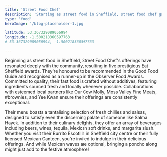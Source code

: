 ```yaml
---
title: 'Street Food Chef'
description: 'Starting as street food in Sheffield, street food chef garnered local acclaim with five Eat Sheffield awards, a Good Food Guide recommendation, and an Observer Food Awards runner-up. Their focus is on delicious, additive-free fast food made with fresh, locally sourced ingredients. Visit their Burrito Escotilla for vibrant flavors and a variety of drinks!'
type: 'food'
heroImage: '/blog-placeholder-1.jpg'

latitude: 53.367329089056994
longitude: -1.500218360597763
# 53.367329089056994, -1.500218360597763

---
```


Beginning as street food in Sheffield, Street Food Chef's offerings have resonated deeply with the community, resulting in five prestigious Eat Sheffield awards. They're honoured to be recommended in the Good Food Guide and recognised as a runner-up in the Observer Food Awards. Committed to quality, their fast food is crafted without additives, featuring ingredients sourced fresh and locally whenever possible. Collaborations with esteemed local partners like Our Cow Molly, Moss Valley Fine Meats, #brownies, and Yee Kwan ensure their offerings are consistently exceptional.

Their menu boasts a tantalising selection of fresh chillies and salsas, designed to satisfy even the discerning palate of someone like Salma Hayek. In addition to their culinary delights, they offer an array of beverages including beers, wines, tequila, Mexican soft drinks, and margarita slush. Whether you visit their Burrito Escotilla in Sheffield city centre or their fully licensed Mexican Canteen, you're invited to indulge in their delicious offerings. And while Mexican waves are optional, bringing a poncho along might just add to the festive atmosphere!
